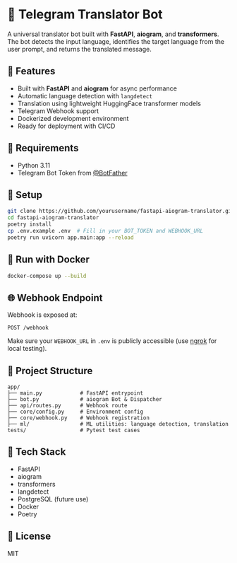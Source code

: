 # 🧠 Telegram Translator Bot

A universal translator bot built with **FastAPI**, **aiogram**, and **transformers**. The bot detects the input language, identifies the target language from the user prompt, and returns the translated message.

## 🚀 Features

- Built with **FastAPI** and **aiogram** for async performance
- Automatic language detection with `langdetect`
- Translation using lightweight HuggingFace transformer models
- Telegram Webhook support
- Dockerized development environment
- Ready for deployment with CI/CD

## 🔧 Requirements

- Python 3.11
- Telegram Bot Token from [@BotFather](https://t.me/botfather)

## 💠 Setup

```bash
git clone https://github.com/yourusername/fastapi-aiogram-translator.git
cd fastapi-aiogram-translator
poetry install
cp .env.example .env  # Fill in your BOT_TOKEN and WEBHOOK_URL
poetry run uvicorn app.main:app --reload
```

## 🐳 Run with Docker

```bash
docker-compose up --build
```

## 🌐 Webhook Endpoint

Webhook is exposed at:

```
POST /webhook
```

Make sure your `WEBHOOK_URL` in `.env` is publicly accessible (use [ngrok](https://ngrok.com) for local testing).

## 📁 Project Structure

```
app/
├── main.py            # FastAPI entrypoint
├── bot.py             # aiogram Bot & Dispatcher
├── api/routes.py      # Webhook route
├── core/config.py     # Environment config
├── core/webhook.py    # Webhook registration
├── ml/                # ML utilities: language detection, translation
tests/                 # Pytest test cases
```

## 📆 Tech Stack

- FastAPI
- aiogram
- transformers
- langdetect
- PostgreSQL (future use)
- Docker
- Poetry

## 📜 License

MIT
